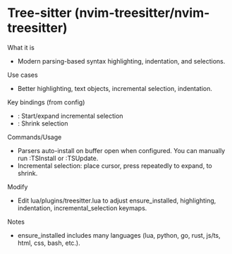 # Tree-sitter (nvim-treesitter/nvim-treesitter)

What it is
- Modern parsing-based syntax highlighting, indentation, and selections.

Use cases
- Better highlighting, text objects, incremental selection, indentation.

Key bindings (from config)
- <C-s>: Start/expand incremental selection
- <BS>: Shrink selection

Commands/Usage
- Parsers auto-install on buffer open when configured. You can manually run :TSInstall <lang> or :TSUpdate.
- Incremental selection: place cursor, press <C-s> repeatedly to expand, <BS> to shrink.

Modify
- Edit lua/plugins/treesitter.lua to adjust ensure_installed, highlighting, indentation, incremental_selection keymaps.

Notes
- ensure_installed includes many languages (lua, python, go, rust, js/ts, html, css, bash, etc.).
